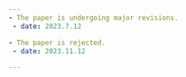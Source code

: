 ```yaml
---
- The paper is undergoing major revisions.
 - date: 2023.7.12

- The paper is rejected.
 - date: 2023.11.12 

---
```

